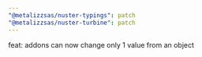 ```yaml
---
"@metalizzsas/nuster-typings": patch
"@metalizzsas/nuster-turbine": patch
---
```


feat: addons can now change only 1 value from an object
